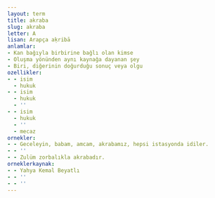 ```yaml
---
layout: term
title: akraba
slug: akraba
letter: A
lisan: Arapça aḳribā
anlamlar:
- Kan bağıyla birbirine bağlı olan kimse
- Oluşma yönünden aynı kaynağa dayanan şey
- Biri, diğerinin doğurduğu sonuç veya olgu
ozellikler:
- - isim
  - hukuk
- - isim
  - hukuk
  - ''
- - isim
  - hukuk
  - ''
  - mecaz
ornekler:
- - Geceleyin, babam, amcam, akrabamız, hepsi istasyonda idiler.
- - ''
- - Zulüm zorbalıkla akrabadır.
orneklerkaynak:
- - Yahya Kemal Beyatlı
- - ''
- - ''
---
```

